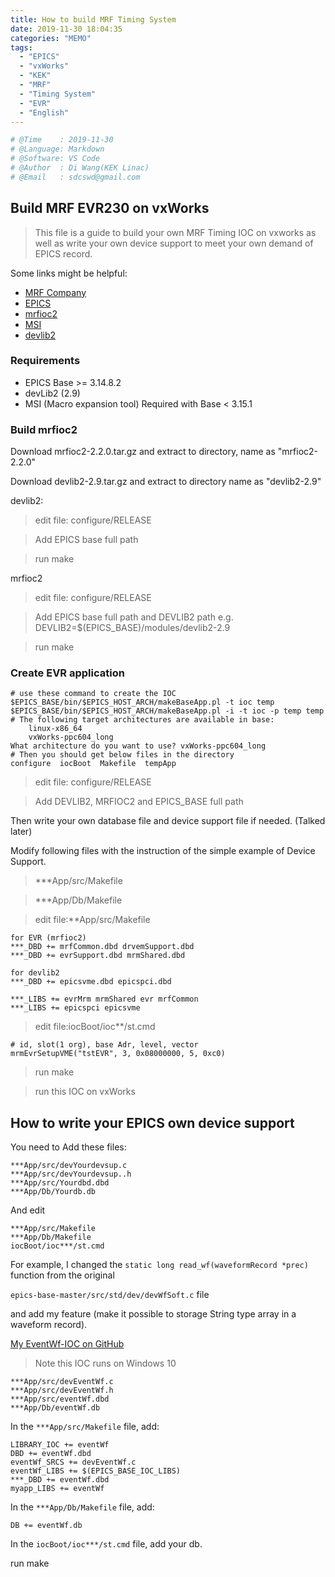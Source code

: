 ```yaml
---
title: How to build MRF Timing System
date: 2019-11-30 18:04:35
categories: "MEMO"
tags:
  - "EPICS"
  - "vxWorks"
  - "KEK"
  - "MRF"
  - "Timing System"
  - "EVR"
  - "English"
---
```


```python
# @Time    : 2019-11-30
# @Language: Markdown
# @Software: VS Code
# @Author  : Di Wang(KEK Linac)
# @Email   : sdcswd@gmail.com
```

## Build MRF EVR230 on vxWorks
> This file is a guide to build your own MRF Timing IOC on vxworks as well as write your own device support to meet your own demand of EPICS record.

Some links might be helpful:
- [MRF Company](http://mrf.fi/)
- [EPICS](http://www.aps.anl.gov/epics/)
- [mrfioc2](http://epics.sourceforge.net/mrfioc2/)
- [MSI](https://epics.anl.gov/extensions/msi/index.php)
- [devlib2](http://epics.sourceforge.net/devlib2/)
  
### Requirements
- EPICS Base >= 3.14.8.2
- devLib2 (2.9)
- MSI (Macro expansion tool) Required with Base < 3.15.1

### Build mrfioc2
Download mrfioc2-2.2.0.tar.gz and extract to directory, name as "mrfioc2-2.2.0"

Download devlib2-2.9.tar.gz and extract to directory name as "devlib2-2.9"

devlib2:

> edit file: configure/RELEASE

> Add EPICS base full path

> run make

mrfioc2

> edit file: configure/RELEASE

> Add EPICS base full path and DEVLIB2 path
> e.g. DEVLIB2=$(EPICS_BASE)/modules/devlib2-2.9

> run make

### Create EVR application

```
# use these command to create the IOC
$EPICS_BASE/bin/$EPICS_HOST_ARCH/makeBaseApp.pl -t ioc temp
$EPICS_BASE/bin/$EPICS_HOST_ARCH/makeBaseApp.pl -i -t ioc -p temp temp
# The following target architectures are available in base:
    linux-x86_64
    vxWorks-ppc604_long
What architecture do you want to use? vxWorks-ppc604_long
# Then you should get below files in the directory
configure  iocBoot  Makefile  tempApp
```

> edit file: configure/RELEASE

> Add DEVLIB2, MRFIOC2 and EPICS_BASE full path

Then write your own database file and device support file if needed. (Talked later)

Modify following files with the instruction of the simple example of Device Support.

> ***App/src/Makefile

> ***App/Db/Makefile

> edit file:**App/src/Makefile
```
for EVR (mrfioc2)
***_DBD += mrfCommon.dbd drvemSupport.dbd
***_DBD += evrSupport.dbd mrmShared.dbd

for devlib2
***_DBD += epicsvme.dbd epicspci.dbd

***_LIBS += evrMrm mrmShared evr mrfCommon
***_LIBS += epicspci epicsvme
```

> edit file:iocBoot/ioc**/st.cmd

```
# id, slot(1 org), base Adr, level, vector
mrmEvrSetupVME("tstEVR", 3, 0x08000000, 5, 0xc0)
```
> run make

> run this IOC on vxWorks

## How to write your EPICS own device support

You need to Add these files:

```
***App/src/devYourdevsup.c
***App/src/devYourdevsup..h
***App/src/Yourdbd.dbd
***App/Db/Yourdb.db
```
And edit 
```
***App/src/Makefile
***App/Db/Makefile
iocBoot/ioc***/st.cmd
```

For example, I changed the `static long read_wf(waveformRecord *prec)` function from the original 

`epics-base-master/src/std/dev/devWfSoft.c` file

and add my feature (make it possible to storage String type array in a waveform record).

[My EventWf-IOC on GitHub](https://github.com/Insomnia1437/EventWf-IOC)
> Note this IOC runs on Windows 10

```
***App/src/devEventWf.c
***App/src/devEventWf.h
***App/src/eventWf.dbd
***App/Db/eventWf.db
```

In the `***App/src/Makefile` file, add:

```
LIBRARY_IOC += eventWf
DBD += eventWf.dbd
eventWf_SRCS += devEventWf.c
eventWf_LIBS += $(EPICS_BASE_IOC_LIBS)
***_DBD += eventWf.dbd
myapp_LIBS += eventWf
```

In the `***App/Db/Makefile` file, add:

```
DB += eventWf.db
```

In the `iocBoot/ioc***/st.cmd` file, add your db.

run make

